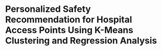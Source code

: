 # Personalized Safety Recommendation for Hospital Access Points Using K-Means Clustering and Regression Analysis
